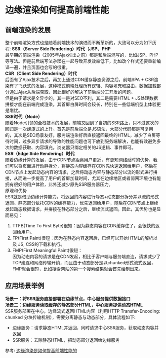 # 边缘渲染如何提高前端性能
## 前端渲染的发展
整个前端渲染方式也是随着前端技术的演进而不断革新的，大致可以分为如下历程:
**SSR（Server Side Rendering）时代（JSP、PHP**  
最早期的前端渲染（2005年Ajax推出之前）都是和后端混写的，比如JSP、PHP等写法。但是前后端写法杂糅在一起导致开发效率低下，比如改个样式还要重新编译一遍，并且页面也会写的很重。  
**CSR（Client Side Rendering）时代**  
后面有了Ajax技术之后，再加上通过CDN缓存静态资源之后，前端SPA + CSR渲染有了飞跃式的发展，这种模式前端处理所有逻辑、内容填充和路由，数据加载部分通过Ajax从后端获取，因此很好的解决了前后端分工开发的问题。  
但是由于请求是全异步的，其一是对SEO不利，其二是需要HTML + JS处理数据拼接才能在前端完成渲染，其首屏白屏时间会较长，特别在一些低端机型上体验更是堪忧。  
**SSR时代（Node）**  
随着Node引领的全栈技术的发展，前端又回到了当初的SSR路上，只不过这次的回归是一次螺旋式的上升。首先是前后端全是JS语法，大部分代码都是可复用的，其次是SEO场景友好，服务端渲染好后直接返回最终的HTML，减少了白屏等待时间，过多异步请求的导致的性能问题也可下放到服务端解决，也能有效避免多次的数据获取、内容填充，浏览器只绑定相关的JS逻辑、事件即可。  
**ESR（Edge Side Rendering）时代**  
随着边缘计算的发展，由于CDN节点距离用户更近，有更短网络延时的优势，我们可以将页面进行动静拆分，将静态内容缓存在CDN先快速返回给用户，然后在CDN节点上发起动态内容的请求，之后将动态内容与静态部分以流的形式进行拼接，从而进一步提高了用户的首屏加载时间，尤其在边缘地区或者弱网环境也有能拥有很好的用户体验，此外还减少原先SSR服务器压力。  
原理和优势  
ESR就是借助边缘计算能力，将返回的内容进行静态+动态部分拆分并以流的形式返回。静态部分依托CDN的缓存能力，优先返回给用户，随后在CDN节点上继续发起动态数据请求，并拼接在静态部分之后，继续流式返回。因此，其优势也是显而易见：  
1. TTFB(Time To First Byte)很短：因为静态内容在CDN缓存住了，会很快的返回给用户。  
2. FP(First Paint)很短：因为在静态内容返回后，已经可以开始HTML的解析以及 JS, CSS的下载和执行。
3. FMP(First Meaningful Paint)很短：  
因为动态内容的请求是在CDN发起，相比于客户端与服务端直连，请求减少了TCP建连和网络传输开销，而且由于动态部分是以chunked形式流式返回，FMP就会很短，比如搜索网站的第一个搜索结果就会首先绘制出来。  

## 应用场景举例
**场景一：将SSR服务直接部署在边缘节点，中心服务提供数据接口**  
**场景二：边缘服务读取缓存的静态部分HTML，中心服务提供动态HTML**  
SSR服务部署在中心，边缘流式返回HTML内容（利用HTTP Transfer-Encoding: chunked 分块传输机制），需要分离静态与动态部分，具体流程如下:  
- 边缘服务：请求静态HTML并返回，同时请求中心SSR服务，获取动态内容并返回
- SSR服务：去除静态HTML，把动态部分返回给边缘服务

参考:
[边缘渲染是如何提高前端性能的](https://mp.weixin.qq.com/s/8k2kRc3oxZgnINW5R3c9lQ)
